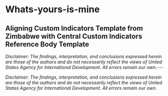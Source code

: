 # Whats-yours-is-mine
Aligning Custom Indicators Template from Zimbabwe with Central Custom Indicators Reference Body Template
---

*Disclaimer: The findings, interpretation, and conclusions expressed herein are those of the authors and do not necessarily reflect the views of United States Agency for International Development. All errors remain our own.*---

*Disclaimer: The findings, interpretation, and conclusions expressed herein are those of the authors and do not necessarily reflect the views of United States Agency for International Development. All errors remain our own.*